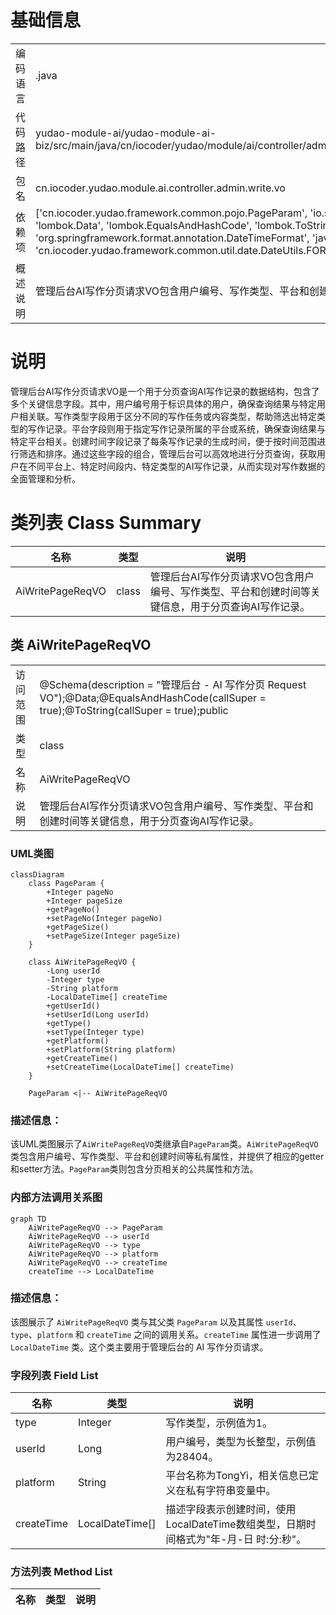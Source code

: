 # 基础信息

|      |      |
|------|------|
| 编码语言 | .java |
| 代码路径 | yudao-module-ai/yudao-module-ai-biz/src/main/java/cn/iocoder/yudao/module/ai/controller/admin/write/vo/AiWritePageReqVO.java |
| 包名 | cn.iocoder.yudao.module.ai.controller.admin.write.vo |
| 依赖项 | ['cn.iocoder.yudao.framework.common.pojo.PageParam', 'io.swagger.v3.oas.annotations.media.Schema', 'lombok.Data', 'lombok.EqualsAndHashCode', 'lombok.ToString', 'org.springframework.format.annotation.DateTimeFormat', 'java.time.LocalDateTime', 'cn.iocoder.yudao.framework.common.util.date.DateUtils.FORMAT_YEAR_MONTH_DAY_HOUR_MINUTE_SECOND'] |
| 概述说明 | 管理后台AI写作分页请求VO包含用户编号、写作类型、平台和创建时间等关键信息，用于分页查询AI写作记录。 |

# 说明

管理后台AI写作分页请求VO是一个用于分页查询AI写作记录的数据结构，包含了多个关键信息字段。其中，用户编号用于标识具体的用户，确保查询结果与特定用户相关联。写作类型字段用于区分不同的写作任务或内容类型，帮助筛选出特定类型的写作记录。平台字段则用于指定写作记录所属的平台或系统，确保查询结果与特定平台相关。创建时间字段记录了每条写作记录的生成时间，便于按时间范围进行筛选和排序。通过这些字段的组合，管理后台可以高效地进行分页查询，获取用户在不同平台上、特定时间段内、特定类型的AI写作记录，从而实现对写作数据的全面管理和分析。

# 类列表 Class Summary

| 名称   | 类型  | 说明 |
|-------|------|-------------|
| AiWritePageReqVO | class | 管理后台AI写作分页请求VO包含用户编号、写作类型、平台和创建时间等关键信息，用于分页查询AI写作记录。 |



## 类 AiWritePageReqVO

|      |      |
|------|------|
| 访问范围 | @Schema(description = "管理后台 - AI 写作分页 Request VO");@Data;@EqualsAndHashCode(callSuper = true);@ToString(callSuper = true);public |
| 类型 | class |
| 名称 | AiWritePageReqVO |
| 说明 | 管理后台AI写作分页请求VO包含用户编号、写作类型、平台和创建时间等关键信息，用于分页查询AI写作记录。 |


### UML类图

```mermaid
classDiagram
    class PageParam {
        +Integer pageNo
        +Integer pageSize
        +getPageNo()
        +setPageNo(Integer pageNo)
        +getPageSize()
        +setPageSize(Integer pageSize)
    }

    class AiWritePageReqVO {
        -Long userId
        -Integer type
        -String platform
        -LocalDateTime[] createTime
        +getUserId()
        +setUserId(Long userId)
        +getType()
        +setType(Integer type)
        +getPlatform()
        +setPlatform(String platform)
        +getCreateTime()
        +setCreateTime(LocalDateTime[] createTime)
    }

    PageParam <|-- AiWritePageReqVO
```

### 描述信息：
该UML类图展示了`AiWritePageReqVO`类继承自`PageParam`类。`AiWritePageReqVO`类包含用户编号、写作类型、平台和创建时间等私有属性，并提供了相应的getter和setter方法。`PageParam`类则包含分页相关的公共属性和方法。


### 内部方法调用关系图

```mermaid
graph TD
    AiWritePageReqVO --> PageParam
    AiWritePageReqVO --> userId
    AiWritePageReqVO --> type
    AiWritePageReqVO --> platform
    AiWritePageReqVO --> createTime
    createTime --> LocalDateTime
```

### 描述信息：
该图展示了 `AiWritePageReqVO` 类与其父类 `PageParam` 以及其属性 `userId`、`type`、`platform` 和 `createTime` 之间的调用关系。`createTime` 属性进一步调用了 `LocalDateTime` 类。这个类主要用于管理后台的 AI 写作分页请求。

### 字段列表 Field List

| 名称  | 类型  | 说明 |
|-------|-------|------|
| type | Integer | 写作类型，示例值为1。 |
| userId | Long | 用户编号，类型为长整型，示例值为28404。 |
| platform | String | 平台名称为TongYi，相关信息已定义在私有字符串变量中。 |
| createTime | LocalDateTime[] | 描述字段表示创建时间，使用LocalDateTime数组类型，日期时间格式为"年-月-日 时:分:秒"。 |

### 方法列表 Method List

| 名称  | 类型  | 说明 |
|-------|-------|------|





